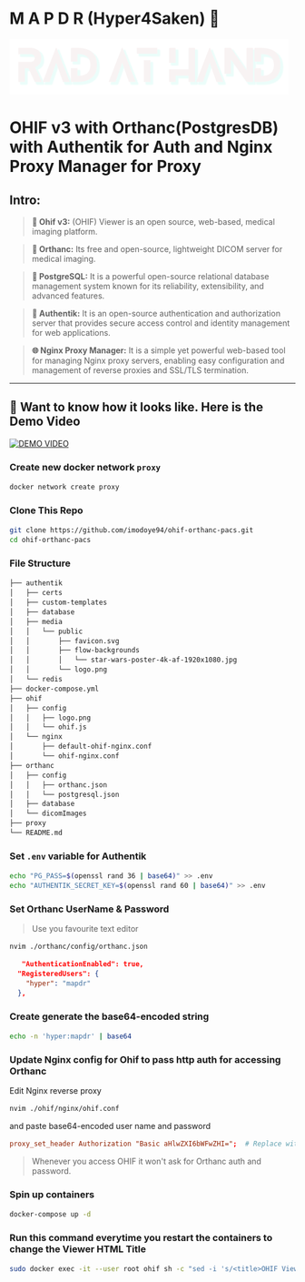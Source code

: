 # M A P D R (Hyper4Saken) 🤘

![MAPDR](https://github.com/hyper4saken/ohif-orthanc-pacs/blob/main/ohif/config/logo.png)

# OHIF v3 with Orthanc(PostgresDB) with Authentik for Auth and Nginx Proxy Manager for Proxy

## Intro:
> **🩻 Ohif v3:** (OHIF) Viewer is an open source, web-based, medical imaging platform.

> **📀 Orthanc:** Its free and open-source, lightweight DICOM server for medical imaging.

> **🐘 PostgreSQL:** It is a powerful open-source relational database management system known for its reliability, extensibility, and advanced features.

> **🔐 Authentik:** It is an open-source authentication and authorization server that provides secure access control and identity management for web applications.

> **🌐 Nginx Proxy Manager:** It is a simple yet powerful web-based tool for managing Nginx proxy servers, enabling easy configuration and management of reverse proxies and SSL/TLS termination.

---
## 🤔 Want to know how it looks like. Here is the Demo Video
[![DEMO VIDEO](https://img.youtube.com/vi/2Sde7z1E_y8/0.jpg)](https://www.youtube.com/watch?v=2Sde7z1E_y8)

### Create new docker network `proxy`

```bash
docker network create proxy
```

### Clone This Repo

```bash
git clone https://github.com/imodoye94/ohif-orthanc-pacs.git
cd ohif-orthanc-pacs
```

### File Structure

```bash
├── authentik
│   ├── certs
│   ├── custom-templates
│   ├── database
│   ├── media
│   │   └── public
│   │       ├── favicon.svg
│   │       ├── flow-backgrounds
│   │       │   └── star-wars-poster-4k-af-1920x1080.jpg
│   │       └── logo.png
│   └── redis
├── docker-compose.yml
├── ohif
│   ├── config
│   │   ├── logo.png
│   │   └── ohif.js
│   └── nginx
│       ├── default-ohif-nginx.conf
│       └── ohif-nginx.conf
├── orthanc
│   ├── config
│   │   ├── orthanc.json
│   │   └── postgresql.json
│   ├── database
│   └── dicomImages
├── proxy
└── README.md
```

### Set `.env` variable for Authentik

```bash
echo "PG_PASS=$(openssl rand 36 | base64)" >> .env
echo "AUTHENTIK_SECRET_KEY=$(openssl rand 60 | base64)" >> .env
```

### Set Orthanc UserName & Password
> Use you favourite text editor
```bash
nvim ./orthanc/config/orthanc.json
```
```json
   "AuthenticationEnabled": true,
  "RegisteredUsers": {
    "hyper": "mapdr"
  },
```

### Create generate the base64-encoded string
```bash
echo -n 'hyper:mapdr' | base64
```

### Update Nginx config for Ohif to pass http auth for accessing Orthanc
Edit Nginx reverse proxy
```bash
nvim ./ohif/nginx/ohif.conf
```
and paste base64-encoded user name and password

```conf
proxy_set_header Authorization "Basic aHlwZXI6bWFwZHI=";  # Replace with base64-encoded credentials
```
> Whenever you access OHIF it won't ask for Orthanc auth and password. 

### Spin up containers
```bash
docker-compose up -d
```

### Run this command everytime you restart the containers to change the Viewer HTML Title
```bash
sudo docker exec -it --user root ohif sh -c "sed -i 's/<title>OHIF Viewer<\/title>/<title>Mediverse DICOM Viewer<\/title>/' /usr/share/nginx/html/index.html"
```
